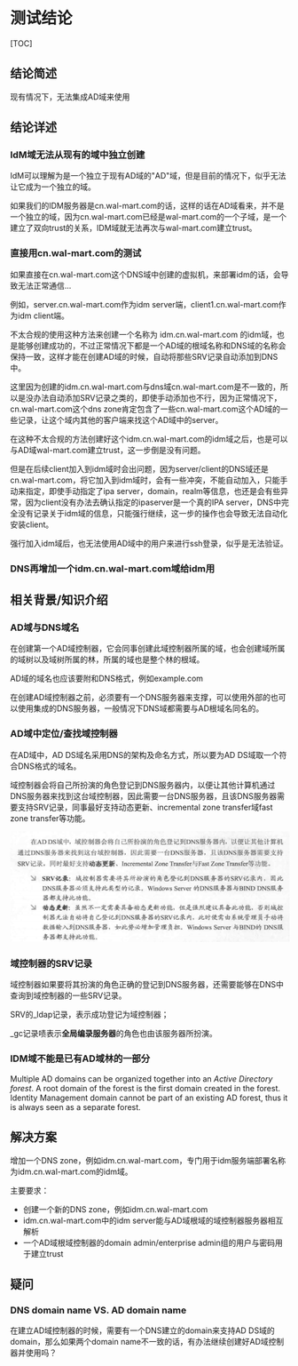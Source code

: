 # 测试结论

[TOC]

## 结论简述

现有情况下，无法集成AD域来使用

## 结论详述

### IdM域无法从现有的域中独立创建

IdM可以理解为是一个独立于现有AD域的"AD"域，但是目前的情况下，似乎无法让它成为一个独立的域。

如果我们的IDM服务器是cn.wal-mart.com的话，这样的话在AD域看来，并不是一个独立的域，因为cn.wal-mart.com已经是wal-mart.com的一个子域，是一个建立了双向trust的关系，IDM域就无法再次与wal-mart.com建立trust。

### 直接用cn.wal-mart.com的测试

如果直接在cn.wal-mart.com这个DNS域中创建的虚拟机，来部署idm的话，会导致无法正常通信...

例如，server.cn.wal-mart.com作为idm server端，client1.cn.wal-mart.com作为idm client端。

不太合规的使用这种方法来创建一个名称为 idm.cn.wal-mart.com 的idm域，也是能够创建成功的，不过正常情况下都是一个AD域的根域名称和DNS域的名称会保持一致，这样才能在创建AD域的时候，自动将那些SRV记录自动添加到DNS中。

这里因为创建的idm.cn.wal-mart.com与dns域cn.wal-mart.com是不一致的，所以是没办法自动添加SRV记录之类的，即使手动添加也不行，因为正常情况下，cn.wal-mart.com这个dns zone肯定包含了一些cn.wal-mart.com这个AD域的一些记录，让这个域内其他的客户端来找这个AD域中的server。

在这种不太合规的方法创建好这个idm.cn.wal-mart.com的idm域之后，也是可以与AD域wal-mart.com建立trust，这一步倒是没有问题。

但是在后续client加入到idm域时会出问题，因为server/client的DNS域还是cn.wal-mart.com，将它加入到idm域时，会有一些冲突，不能自动加入，只能手动来指定，即使手动指定了ipa server，domain，realm等信息，也还是会有些异常，因为client没有办法去确认指定的ipaserver是一个真的IPA server，DNS中完全没有记录关于idm域的信息，只能强行继续，这一步的操作也会导致无法自动化安装client。

强行加入idm域后，也无法使用AD域中的用户来进行ssh登录，似乎是无法验证。

### DNS再增加一个idm.cn.wal-mart.com域给idm用



## 相关背景/知识介绍

### AD域与DNS域名

在创建第一个AD域控制器，它会同事创建此域控制器所属的域，也会创建域所属的域树以及域树所属的林，所属的域也是整个林的根域。

AD域的域名也应该要附和DNS格式，例如example.com

在创建AD域控制器之前，必须要有一个DNS服务器来支撑，可以使用外部的也可以使用集成的DNS服务器，一般情况下DNS域都需要与AD根域名同名的。

### AD域中定位/查找域控制器

在AD域中，AD DS域名采用DNS的架构及命名方式，所以要为AD DS域取一个符合DNS格式的域名。

域控制器会将自己所扮演的角色登记到DNS服务器内，以便让其他计算机通过DNS服务器来找到这台域控制器，因此需要一台DNS服务器，且该DNS服务器需要支持SRV记录，同事最好支持动态更新、incremental zone transfer域fast zone transfer等功能。

![image-20200805215751117](测试结论.assets/image-20200805215751117.png)

### 域控制器的SRV记录

域控制器如果要将其扮演的角色正确的登记到DNS服务器，还需要能够在DNS中查询到域控制器的一些SRV记录。

SRV的_ldap记录，表示成功登记为域控制器；

_gc记录啧表示**全局编录服务器**的角色也由该服务器所扮演。 

### IDM域不能是已有AD域林的一部分

Multiple AD domains can be organized together into an *Active Directory forest*. A root domain of the forest is the first domain created in the forest. Identity Management domain cannot be part of an existing AD forest, thus it is always seen as a separate forest.

## 解决方案

增加一个DNS zone，例如idm.cn.wal-mart.com，专门用于idm服务端部署名称为idm.cn.wal-mart.com的idm域。

主要要求：

- 创建一个新的DNS zone，例如idm.cn.wal-mart.com
- idm.cn.wal-mart.com中的idm server能与AD域根域的域控制器服务器相互解析
- 一个AD域根域控制器的domain admin/enterprise admin组的用户与密码用于建立trust

## 疑问

### DNS domain name VS. AD domain name

在建立AD域控制器的时候，需要有一个DNS建立的domain来支持AD DS域的domain，那么如果两个domain name不一致的话，有办法继续创建好AD域控制器并使用吗？

